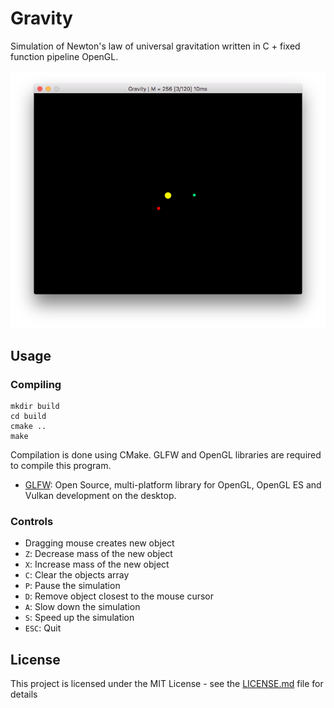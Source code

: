 # Gravity
Simulation of Newton's law of universal gravitation written in C + fixed function pipeline OpenGL.

![program window](screenshot.png?raw=true)

## Usage
### Compiling

```
mkdir build
cd build
cmake ..
make
```

Compilation is done using CMake.
GLFW and OpenGL libraries are required to compile this program.

 * [GLFW](http://www.glfw.org): Open Source, multi-platform library for OpenGL, OpenGL ES and Vulkan development on the desktop.
 
### Controls
 * Dragging mouse creates new object
 * `Z`: Decrease mass of the new object
 * `X`: Increase mass of the new object
 * `C`: Clear the objects array
 * `P`: Pause the simulation
 * `D`: Remove object closest to the mouse cursor
 * `A`: Slow down the simulation
 * `S`: Speed up the simulation
 * `ESC`: Quit

## License
This project is licensed under the MIT License - see the [LICENSE.md](LICENSE.md) file for details
